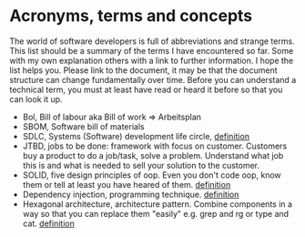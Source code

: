 # Acronyms, terms and concepts

The world of software developers is full of abbreviations and strange terms. This list should be a summary of the terms I have encountered so far. Some with my own explanation others with a link to further information. I hope the list helps you. Please link to the document, it may be that the document structure can change fundamentally over time.
Before you can understand a technical term, you must at least have read or heard it before so that you can look it up.


- Bol, Bill of labour aka Bill of work => Arbeitsplan
- SBOM, Software bill of materials
- SDLC, Systems (Software) development life circle, [definition](https://en.wikipedia.org/wiki/Systems_development_life_cycle)
- JTBD, jobs to be done: framework with focus on customer. Customers buy a product to do a job/task, solve a problem. Understand what job this is and what is needed to sell your solution to the customer.
- SOLID, five design principles of oop. Even you don't code oop, know them or tell at least you have heared of them. [definition](https://en.wikipedia.org/wiki/SOLID)
- Dependency injection, programming technique. [definition](https://en.wikipedia.org/wiki/Dependency_injection)
- Hexagonal architecture, architecture pattern. Combine components in a way so that you can replace them "easily" e.g. grep and rg or type and cat. [definition](https://en.wikipedia.org/wiki/Hexagonal_architecture_(software))

